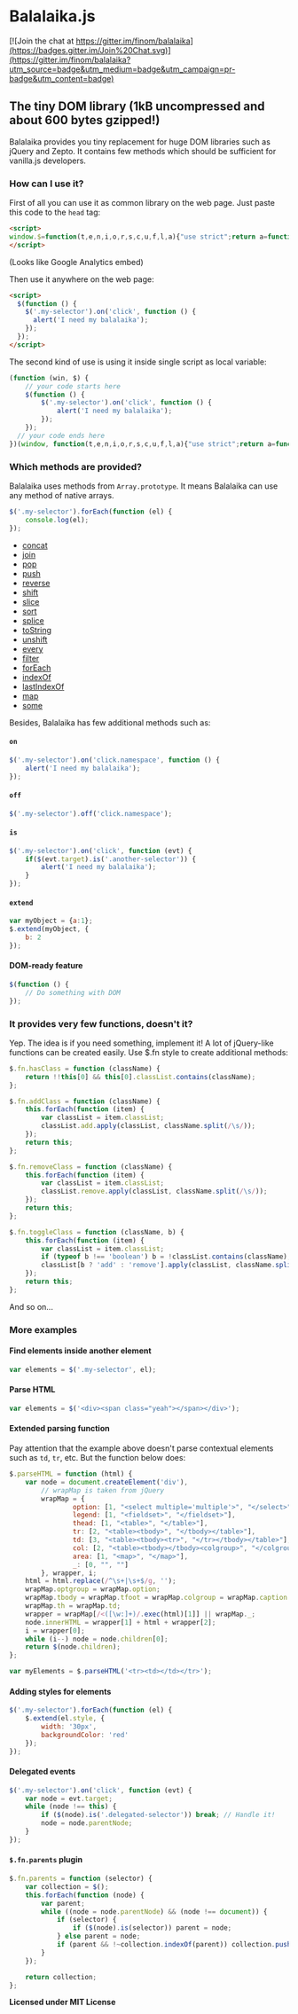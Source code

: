 Balalaika.js
=========

[![Join the chat at https://gitter.im/finom/balalaika](https://badges.gitter.im/Join%20Chat.svg)](https://gitter.im/finom/balalaika?utm_source=badge&utm_medium=badge&utm_campaign=pr-badge&utm_content=badge)
## The tiny DOM library (1kB uncompressed and about 600 bytes gzipped!)

Balalaika provides you tiny replacement for huge DOM libraries such as jQuery and Zepto. It contains few methods which should be sufficient for vanilla.js developers.

### How can I use it?
First of all you can use it as common library on the web page. Just paste this code to the ``head`` tag:
```html
<script>
window.$=function(t,e,n,i,o,r,s,c,u,f,l,a){"use strict";return a=function(t,e){return new a.i(t,e)},a.i=function(i,o){n.push.apply(this,i?i.nodeType||i==t?[i]:""+i===i?/</.test(i)?((c=e.createElement(o||"q")).innerHTML=i,c.children):(o&&a(o)[0]||e).querySelectorAll(i):/f/.test(typeof i)?/c/.test(e.readyState)?i():a(e).on("DOMContentLoaded",i):i:n)},a.i[l="prototype"]=(a.extend=function(t){for(f=arguments,c=1;c<f.length;c++)if(l=f[c])for(u in l)t[u]=l[u];return t}).call(a,a.fn=a[l]=n,{on:function(t,e){return t=t.split(i),this.map(function(n){(i[c=t[0]+(n.b$=n.b$||++o)]=i[c]||[]).push([e,t[1]]),n["add"+r](t[0],e)}),this},off:function(t,e){return t=t.split(i),l="remove"+r,this.map(function(n){if(f=i[t[0]+n.b$],c=f&&f.length)for(;u=f[--c];)e&&e!=u[0]||t[1]&&t[1]!=u[1]||(n[l](t[0],u[0]),f.splice(c,1));else t[1]||n[l](t[0],e)}),this},is:function(t){return c=this[0],(c.matches||c["webkit"+s]||c["moz"+s]||c["ms"+s]).call(c,t)}}),a}(window,document,[],/\.(.+)/,0,"EventListener","MatchesSelector");
</script>
```
(Looks like Google Analytics embed)

Then use it anywhere on the web page:
```html
<script>
  $(function () {
    $('.my-selector').on('click', function () {
      alert('I need my balalaika');
    });
  });
</script>
```

The second kind of use is using it inside single script as local variable:
```js
(function (win, $) {
	// your code starts here
	$(function () {
		$('.my-selector').on('click', function () {
			alert('I need my balalaika');
		});
	});
  // your code ends here
})(window, function(t,e,n,i,o,r,s,c,u,f,l,a){"use strict";return a=function(t,e){return new a.i(t,e)},a.i=function(i,o){n.push.apply(this,i?i.nodeType||i==t?[i]:""+i===i?/</.test(i)?((c=e.createElement(o||"q")).innerHTML=i,c.children):(o&&a(o)[0]||e).querySelectorAll(i):/f/.test(typeof i)?/c/.test(e.readyState)?i():a(e).on("DOMContentLoaded",i):i:n)},a.i[l="prototype"]=(a.extend=function(t){for(f=arguments,c=1;c<f.length;c++)if(l=f[c])for(u in l)t[u]=l[u];return t}).call(a,a.fn=a[l]=n,{on:function(t,e){return t=t.split(i),this.map(function(n){(i[c=t[0]+(n.b$=n.b$||++o)]=i[c]||[]).push([e,t[1]]),n["add"+r](t[0],e)}),this},off:function(t,e){return t=t.split(i),l="remove"+r,this.map(function(n){if(f=i[t[0]+n.b$],c=f&&f.length)for(;u=f[--c];)e&&e!=u[0]||t[1]&&t[1]!=u[1]||(n[l](t[0],u[0]),f.splice(c,1));else t[1]||n[l](t[0],e)}),this},is:function(t){return c=this[0],(c.matches||c["webkit"+s]||c["moz"+s]||c["ms"+s]).call(c,t)}}),a}(window,document,[],/\.(.+)/,0,"EventListener","MatchesSelector"));
```

### Which methods are provided?
Balalaika uses methods from ``Array.prototype``. It means Balalaika can use any method of native arrays.
```js
$('.my-selector').forEach(function (el) {
	console.log(el);
});
```

<ul>
			<li><a href="https://developer.mozilla.org/en-US/docs/Web/JavaScript/Reference/Global_Objects/Array/concat" target="_blank">concat</a></li>
			<li><a href="https://developer.mozilla.org/en-US/docs/Web/JavaScript/Reference/Global_Objects/Array/join" target="_blank">join</a></li>
			<li><a href="https://developer.mozilla.org/en-US/docs/Web/JavaScript/Reference/Global_Objects/Array/pop" target="_blank">pop</a></li>
			<li><a href="https://developer.mozilla.org/en-US/docs/Web/JavaScript/Reference/Global_Objects/Array/push" target="_blank">push</a></li>
			<li><a href="https://developer.mozilla.org/en-US/docs/Web/JavaScript/Reference/Global_Objects/Array/reverse" target="_blank">reverse</a></li>
			<li><a href="https://developer.mozilla.org/en-US/docs/Web/JavaScript/Reference/Global_Objects/Array/shift" target="_blank">shift</a></li>
			<li><a href="https://developer.mozilla.org/en-US/docs/Web/JavaScript/Reference/Global_Objects/Array/slice" target="_blank">slice</a></li>
			<li><a href="https://developer.mozilla.org/en-US/docs/Web/JavaScript/Reference/Global_Objects/Array/sort" target="_blank">sort</a></li>
			<li><a href="https://developer.mozilla.org/en-US/docs/Web/JavaScript/Reference/Global_Objects/Array/splice" target="_blank">splice</a></li>
			<li><a href="https://developer.mozilla.org/en-US/docs/Web/JavaScript/Reference/Global_Objects/Array/toString"  target="_blank">toString</a></li>
			<li><a href="https://developer.mozilla.org/en-US/docs/Web/JavaScript/Reference/Global_Objects/Array/unshift" target="_blank">unshift</a></li>
			<li><a href="https://developer.mozilla.org/en-US/docs/Web/JavaScript/Reference/Global_Objects/Array/every" target="_blank">every</a></li>
			<li><a href="https://developer.mozilla.org/en-US/docs/Web/JavaScript/Reference/Global_Objects/Array/filter" target="_blank">filter</a></li>
			<li><a href="https://developer.mozilla.org/en-US/docs/Web/JavaScript/Reference/Global_Objects/Array/forEach" target="_blank">forEach</a></li>
			<li><a href="https://developer.mozilla.org/en-US/docs/Web/JavaScript/Reference/Global_Objects/Array/indexOf">indexOf</a></li>
			<li><a href="https://developer.mozilla.org/en-US/docs/Web/JavaScript/Reference/Global_Objects/Array/lastIndexOf" target="_blank">lastIndexOf</a></li>
			<li><a href="https://developer.mozilla.org/en-US/docs/Web/JavaScript/Reference/Global_Objects/Array/map" target="_blank">map</a></li>
			<li><a href="https://developer.mozilla.org/en-US/docs/Web/JavaScript/Reference/Global_Objects/Array/some" target="_blank">some</a></li>
		</ul>

Besides, Balalaika has few additional methods such as:
#### ``on``
```js
$('.my-selector').on('click.namespace', function () {
	alert('I need my balalaika');
});
```
#### ``off``
```js
$('.my-selector').off('click.namespace');
```
#### ``is``
```js
$('.my-selector').on('click', function (evt) {
	if($(evt.target).is('.another-selector')) {
		alert('I need my balalaika');
	}
});
```
#### ``extend``
```js
var myObject = {a:1};
$.extend(myObject, {
	b: 2
});
```
#### DOM-ready feature
```js
$(function () {
	// Do something with DOM
});
```

### It provides very few functions, doesn't it?
Yep. The idea is if you need something, implement it! A lot of jQuery-like functions can be created easily. Use $.fn style to create additional methods:
```js
$.fn.hasClass = function (className) {
	return !!this[0] && this[0].classList.contains(className);
};
```
```js
$.fn.addClass = function (className) {
	this.forEach(function (item) {
		var classList = item.classList;
		classList.add.apply(classList, className.split(/\s/));
	});
	return this;
};
```
```js
$.fn.removeClass = function (className) {
	this.forEach(function (item) {
		var classList = item.classList;
		classList.remove.apply(classList, className.split(/\s/));
	});
	return this;
};
```
```js
$.fn.toggleClass = function (className, b) {
	this.forEach(function (item) {
		var classList = item.classList;
		if (typeof b !== 'boolean') b = !classList.contains(className);
		classList[b ? 'add' : 'remove'].apply(classList, className.split(/\s/));
	});
	return this;
};
```
And so on...

### More examples
#### Find elements inside another element
```js
var elements = $('.my-selector', el);
```

#### Parse HTML
```js
var elements = $('<div><span class="yeah"></span></div>');
```

#### Extended parsing function
Pay attention that the example above doesn't parse contextual elements such as ``td``, ``tr``, etc. But the function below does:
```js
$.parseHTML = function (html) {
	var node = document.createElement('div'),
		// wrapMap is taken from jQuery
		wrapMap = {
				option: [1, "<select multiple='multiple'>", "</select>"],
				legend: [1, "<fieldset>", "</fieldset>"],
				thead: [1, "<table>", "</table>"],
				tr: [2, "<table><tbody>", "</tbody></table>"],
				td: [3, "<table><tbody><tr>", "</tr></tbody></table>"],
				col: [2, "<table><tbody></tbody><colgroup>", "</colgroup></table>"],
				area: [1, "<map>", "</map>"],
				_: [0, "", ""]
		}, wrapper, i;
	html = html.replace(/^\s+|\s+$/g, '');
	wrapMap.optgroup = wrapMap.option;
	wrapMap.tbody = wrapMap.tfoot = wrapMap.colgroup = wrapMap.caption = wrapMap.thead;
	wrapMap.th = wrapMap.td;
	wrapper = wrapMap[/<([\w:]+)/.exec(html)[1]] || wrapMap._;
	node.innerHTML = wrapper[1] + html + wrapper[2];
	i = wrapper[0];
	while (i--) node = node.children[0];
	return $(node.children);
};

var myElements = $.parseHTML('<tr><td></td></tr>');
```

#### Adding styles for elements
```js
$('.my-selector').forEach(function (el) {
	$.extend(el.style, {
		width: '30px',
		backgroundColor: 'red'
	});
});
```
#### Delegated events
```js
$('.my-selector').on('click', function (evt) {
	var node = evt.target;
	while (node !== this) {
		if ($(node).is('.delegated-selector')) break; // Handle it!
		node = node.parentNode;
	}
});
```
#### ``$.fn.parents`` plugin
```js
$.fn.parents = function (selector) {
	var collection = $();
	this.forEach(function (node) {
		var parent;
		while ((node = node.parentNode) && (node !== document)) {
			if (selector) {
				if ($(node).is(selector)) parent = node;
			} else parent = node;
			if (parent && !~collection.indexOf(parent)) collection.push(parent);
		}
	});

	return collection;
};
```
**Licensed under MIT License**
